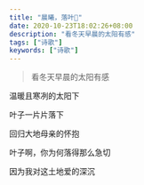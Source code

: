 ```yaml
---
title: "晨曦，落叶🍂"
date: 2020-10-23T18:02:26+08:00
description: "看冬天早晨的太阳有感"
tags: ["诗歌"]
keywords: ["诗歌"]
---
```


> 看冬天早晨的太阳有感

温暖且寒冽的太阳下

叶子一片片落下

回归大地母亲的怀抱

叶子啊，你为何落得那么急切

因为我对这土地爱的深沉
